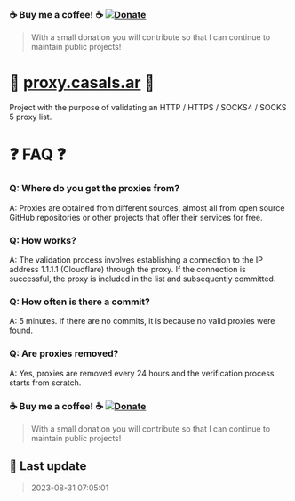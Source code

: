 ### ☕ Buy me a coffee! ☕  [![Donate](https://img.shields.io/badge/Donate-PayPal-green.svg)](https://paypal.me/santicsls)

> With a small donation you will contribute so that I can continue to maintain public projects! 

# 🚀 [proxy.casals.ar](https://proxy.casals.ar) 🚀

Project with the purpose of validating an HTTP / HTTPS / SOCKS4 / SOCKS 5 proxy list. 

# ❓ FAQ  ❓

### Q: Where do you get the proxies from?

A: Proxies are obtained from different sources, almost all from open source GitHub repositories or other projects that offer their services for free.

### Q: How works?

A: The validation process involves establishing a connection to the IP address 1.1.1.1 (Cloudflare) through the proxy. If the connection is successful, the proxy is included in the list and subsequently committed.

### Q: How often is there a commit?

A: 5 minutes. If there are no commits, it is because no valid proxies were found.

### Q: Are proxies removed?

A: Yes, proxies are removed every 24 hours and the verification process starts from scratch.

### ☕ Buy me a coffee! ☕  [![Donate](https://img.shields.io/badge/Donate-PayPal-green.svg)](https://paypal.me/santicsls)

> With a small donation you will contribute so that I can continue to maintain public projects!

## 📝 Last update

> 2023-08-31 07:05:01
